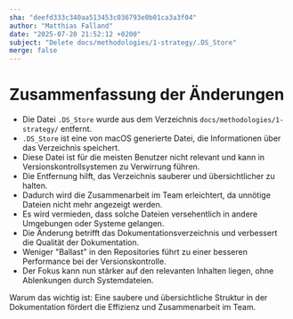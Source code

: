 ```yaml
---
sha: "deefd333c340aa513453c036793e0b01ca3a3f04"
author: "Matthias Falland"
date: "2025-07-20 21:52:12 +0200"
subject: "Delete docs/methodologies/1-strategy/.DS_Store"
merge: false
---
```


# Zusammenfassung der Änderungen

- Die Datei `.DS_Store` wurde aus dem Verzeichnis `docs/methodologies/1-strategy/` entfernt.
- `.DS_Store` ist eine von macOS generierte Datei, die Informationen über das Verzeichnis speichert.
- Diese Datei ist für die meisten Benutzer nicht relevant und kann in Versionskontrollsystemen zu Verwirrung führen.
- Die Entfernung hilft, das Verzeichnis sauberer und übersichtlicher zu halten.
- Dadurch wird die Zusammenarbeit im Team erleichtert, da unnötige Dateien nicht mehr angezeigt werden.
- Es wird vermieden, dass solche Dateien versehentlich in andere Umgebungen oder Systeme gelangen.
- Die Änderung betrifft das Dokumentationsverzeichnis und verbessert die Qualität der Dokumentation.
- Weniger "Ballast" in den Repositories führt zu einer besseren Performance bei der Versionskontrolle.
- Der Fokus kann nun stärker auf den relevanten Inhalten liegen, ohne Ablenkungen durch Systemdateien.

Warum das wichtig ist: Eine saubere und übersichtliche Struktur in der Dokumentation fördert die Effizienz und Zusammenarbeit im Team.

